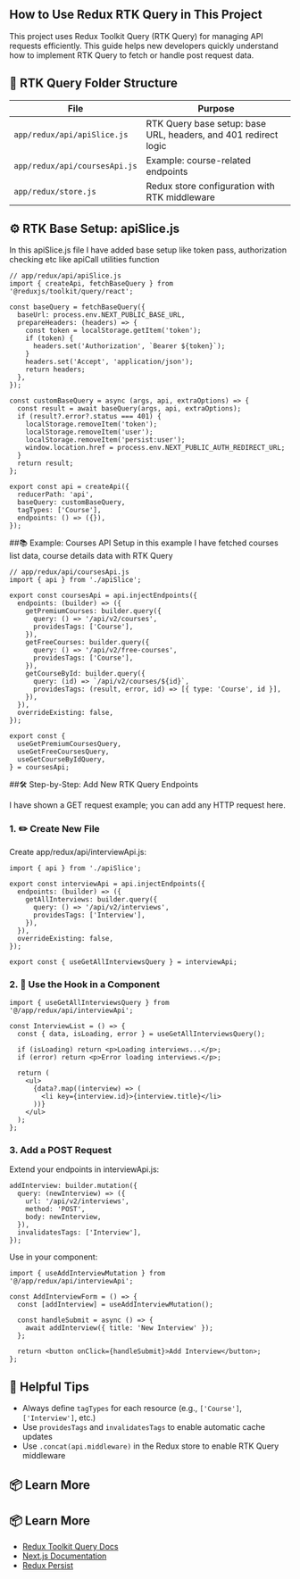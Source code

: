 ## How to Use Redux RTK Query in This Project
This project uses Redux Toolkit Query (RTK Query) for managing API requests efficiently.
This guide helps new developers quickly understand how to implement RTK Query to fetch or handle post request data.



## 📁 RTK Query Folder Structure
| File                          | Purpose                                                         |
| ----------------------------- | --------------------------------------------------------------- |
| `app/redux/api/apiSlice.js`   | RTK Query base setup: base URL, headers, and 401 redirect logic |
| `app/redux/api/coursesApi.js` | Example: course-related endpoints                               |
| `app/redux/store.js`          | Redux store configuration with RTK middleware                   |

## ⚙️ RTK Base Setup: apiSlice.js
In this apiSlice.js file I have added base setup like token pass, authorization checking etc like apiCall utilities function 
```
// app/redux/api/apiSlice.js
import { createApi, fetchBaseQuery } from '@reduxjs/toolkit/query/react';

const baseQuery = fetchBaseQuery({
  baseUrl: process.env.NEXT_PUBLIC_BASE_URL,
  prepareHeaders: (headers) => {
    const token = localStorage.getItem('token');
    if (token) {
      headers.set('Authorization', `Bearer ${token}`);
    }
    headers.set('Accept', 'application/json');
    return headers;
  },
});

const customBaseQuery = async (args, api, extraOptions) => {
  const result = await baseQuery(args, api, extraOptions);
  if (result?.error?.status === 401) {
    localStorage.removeItem('token');
    localStorage.removeItem('user');
    localStorage.removeItem('persist:user');
    window.location.href = process.env.NEXT_PUBLIC_AUTH_REDIRECT_URL;
  }
  return result;
};

export const api = createApi({
  reducerPath: 'api',
  baseQuery: customBaseQuery,
  tagTypes: ['Course'],
  endpoints: () => ({}),
});
```

##📚 Example: Courses API Setup
in this example I have fetched courses list data, course details data with RTK Query
```
// app/redux/api/coursesApi.js
import { api } from './apiSlice';

export const coursesApi = api.injectEndpoints({
  endpoints: (builder) => ({
    getPremiumCourses: builder.query({
      query: () => '/api/v2/courses',
      providesTags: ['Course'],
    }),
    getFreeCourses: builder.query({
      query: () => '/api/v2/free-courses',
      providesTags: ['Course'],
    }),
    getCourseById: builder.query({
      query: (id) => `/api/v2/courses/${id}`,
      providesTags: (result, error, id) => [{ type: 'Course', id }],
    }),
  }),
  overrideExisting: false,
});

export const {
  useGetPremiumCoursesQuery,
  useGetFreeCoursesQuery,
  useGetCourseByIdQuery,
} = coursesApi;
```
##🛠️ Step-by-Step: Add New RTK Query Endpoints

I have shown a GET request example; you can add any HTTP request here.

### 1. ✏️ Create New File
Create app/redux/api/interviewApi.js:
```
import { api } from './apiSlice';

export const interviewApi = api.injectEndpoints({
  endpoints: (builder) => ({
    getAllInterviews: builder.query({
      query: () => '/api/v2/interviews',
      providesTags: ['Interview'],
    }),
  }),
  overrideExisting: false,
});

export const { useGetAllInterviewsQuery } = interviewApi;
```

### 2. 🧩 Use the Hook in a Component

```
import { useGetAllInterviewsQuery } from '@/app/redux/api/interviewApi';

const InterviewList = () => {
  const { data, isLoading, error } = useGetAllInterviewsQuery();

  if (isLoading) return <p>Loading interviews...</p>;
  if (error) return <p>Error loading interviews.</p>;

  return (
    <ul>
      {data?.map((interview) => (
        <li key={interview.id}>{interview.title}</li>
      ))}
    </ul>
  );
};

```

### 3. Add a POST Request

Extend your endpoints in interviewApi.js:
```
addInterview: builder.mutation({
  query: (newInterview) => ({
    url: '/api/v2/interviews',
    method: 'POST',
    body: newInterview,
  }),
  invalidatesTags: ['Interview'],
});

```
Use in your component:
```
import { useAddInterviewMutation } from '@/app/redux/api/interviewApi';

const AddInterviewForm = () => {
  const [addInterview] = useAddInterviewMutation();

  const handleSubmit = async () => {
    await addInterview({ title: 'New Interview' });
  };

  return <button onClick={handleSubmit}>Add Interview</button>;
};

```


## 🧠 Helpful Tips
- Always define `tagTypes` for each resource (e.g., `['Course']`, `['Interview']`, etc.)
- Use `providesTags` and `invalidatesTags` to enable automatic cache updates
- Use `.concat(api.middleware)` in the Redux store to enable RTK Query middleware


## 📦 Learn More

## 📦 Learn More

- [Redux Toolkit Query Docs](https://redux-toolkit.js.org/rtk-query/overview)
- [Next.js Documentation](https://nextjs.org/docs)
- [Redux Persist](https://github.com/rt2zz/redux-persist)

